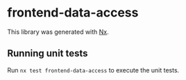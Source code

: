 # frontend-data-access

This library was generated with [Nx](https://nx.dev).

## Running unit tests

Run `nx test frontend-data-access` to execute the unit tests.
